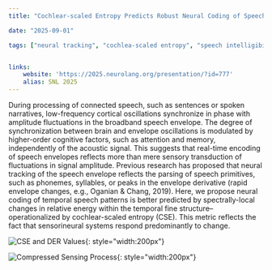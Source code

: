 ```yaml
---
title: "Cochlear-scaled Entropy Predicts Robust Neural Coding of Speech Envelopes"

date: "2025-09-01"

tags: ["neural tracking", "cochlea-scaled entropy", "speech intelligibility"]


links:
    website: 'https://2025.neurolang.org/presentation/?id=777'
    alias: SNL 2025
---
```

During processing of connected speech, such as sentences or spoken narratives, low-frequency cortical oscillations synchronize in phase with amplitude fluctuations in the broadband speech envelope. The degree of synchronization between brain and envelope oscillations is modulated by higher-order cognitive factors, such as attention and memory, independently of the acoustic signal. This suggests that real-time encoding of speech envelopes reflects more than mere sensory transduction of fluctuations in signal amplitude. Previous research has proposed that neural tracking of the speech envelope reflects the parsing of speech primitives, such as phonemes, syllables, or peaks in the envelope derivative (rapid envelope changes, e.g., Oganian & Chang, 2019). Here, we propose neural coding of temporal speech patterns is better predicted by spectrally-local changes in relative energy within the temporal fine structure–operationalized by cochlear-scaled entropy (CSE). This metric reflects the fact that sensorineural systems respond predominantly to change.



![CSE and DER Values](spectrogram_figure-1.png){: style="width:200px"}

![Compressed Sensing Process](cs_process-1.png){: style="width:200px"}




